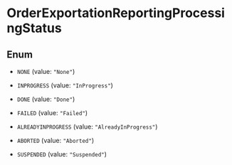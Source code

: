 
# OrderExportationReportingProcessingStatus

## Enum


* `NONE` (value: `"None"`)

* `INPROGRESS` (value: `"InProgress"`)

* `DONE` (value: `"Done"`)

* `FAILED` (value: `"Failed"`)

* `ALREADYINPROGRESS` (value: `"AlreadyInProgress"`)

* `ABORTED` (value: `"Aborted"`)

* `SUSPENDED` (value: `"Suspended"`)



